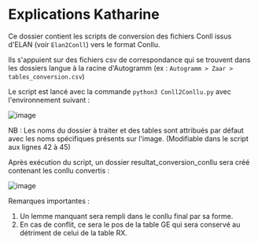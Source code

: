 # Explications Katharine
Ce dossier contient les scripts de conversion des fichiers Conll issus d'ELAN (voir `Elan2Conll`) vers le format Conllu.

Ils s'appuient sur des fichiers csv de correspondance qui se trouvent dans les dossiers langue à la racine d'Autogramm (ex : `Autogramm > Zaar > tables_conversion.csv`)

Le script est lancé avec la commande `python3 Conll2Conllu.py` avec l'environnement suivant :

![image](https://user-images.githubusercontent.com/98810400/171850682-d45f29d6-f0c9-4ed0-a626-dda093ea9bd3.png)

NB : Les noms du dossier à traiter et des tables sont attribués par défaut avec les noms spécifiques présents sur l'image. (Modifiable dans le script aux lignes 42 à 45)

Après exécution du script, un dossier resultat_conversion_conllu sera créé contenant les conllu convertis :

![image](https://user-images.githubusercontent.com/98810400/171850777-dd62966c-dea3-4d9d-8550-3d77025f15f3.png)

Remarques importantes : 
1) Un lemme manquant sera rempli dans le conllu final par sa forme.
2) En cas de conflit, ce sera le pos de la table GE qui sera conservé au détriment de celui de la table RX.
